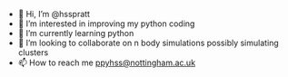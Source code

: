 - 👋 Hi, I’m @hsspratt
- 👀 I’m interested in improving my python coding
- 🌱 I’m currently learning python
- 💞️ I’m looking to collaborate on n body simulations possibly simulating clusters
- 📫 How to reach me ppyhss@nottingham.ac.uk

<!---
hsspratt/hsspratt is a ✨ special ✨ repository because its `README.md` (this file) appears on your GitHub profile.
You can click the Preview link to take a look at your changes.
--->
